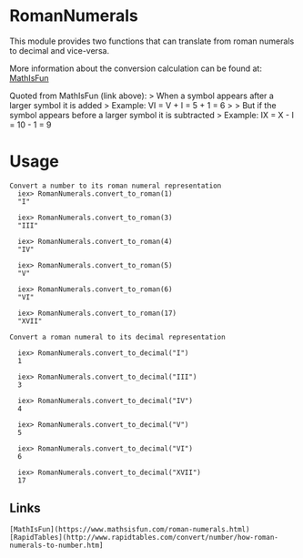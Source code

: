 # RomanNumerals

  This module provides two functions that can translate from roman numerals to decimal and vice-versa.

  More information about the conversion calculation can be found at: [MathIsFun](https://www.mathsisfun.com/roman-numerals.html)

  Quoted from MathIsFun (link above):
	> When a symbol appears after a larger symbol it is added
	>  Example: VI = V + I = 5 + 1 = 6
	>
	> But if the symbol appears before a larger symbol it is subtracted
	>  Example: IX = X - I = 10 - 1 = 9

# Usage  
    Convert a number to its roman numeral representation
      iex> RomanNumerals.convert_to_roman(1) 
      "I"

      iex> RomanNumerals.convert_to_roman(3) 
      "III"

      iex> RomanNumerals.convert_to_roman(4) 
      "IV"

      iex> RomanNumerals.convert_to_roman(5) 
      "V"

      iex> RomanNumerals.convert_to_roman(6) 
      "VI"

      iex> RomanNumerals.convert_to_roman(17) 
      "XVII"

    Convert a roman numeral to its decimal representation

      iex> RomanNumerals.convert_to_decimal("I")
      1

      iex> RomanNumerals.convert_to_decimal("III")
      3

      iex> RomanNumerals.convert_to_decimal("IV")
      4

      iex> RomanNumerals.convert_to_decimal("V")
      5

      iex> RomanNumerals.convert_to_decimal("VI")
      6

      iex> RomanNumerals.convert_to_decimal("XVII")
      17

## Links
	[MathIsFun](https://www.mathsisfun.com/roman-numerals.html)
	[RapidTables](http://www.rapidtables.com/convert/number/how-roman-numerals-to-number.htm]
